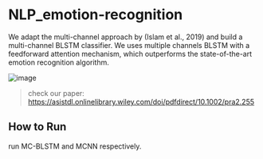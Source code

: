 # NLP_emotion-recognition
We adapt the multi-channel approach by (Islam et al., 2019) and build a multi-channel BLSTM classifier. We uses multiple channels BLSTM with a
feedforward attention mechanism, which outperforms the state-of-the-art emotion recognition algorithm.

![image](https://user-images.githubusercontent.com/14156164/99922869-a27b7700-2ce7-11eb-956d-d8d9815fdfa9.png)


> check our paper: https://asistdl.onlinelibrary.wiley.com/doi/pdfdirect/10.1002/pra2.255

## How to Run
run MC-BLSTM and MCNN respectively.
